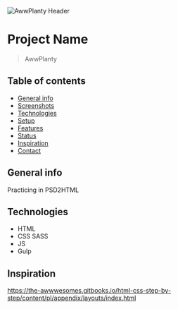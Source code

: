 ![AwwPlanty Header](./img/screenshot.png)
# Project Name
> AwwPlanty 

## Table of contents
* [General info](#general-info)
* [Screenshots](#screenshots)
* [Technologies](#technologies)
* [Setup](#setup)
* [Features](#features)
* [Status](#status)
* [Inspiration](#inspiration)
* [Contact](#contact)

## General info
Practicing in PSD2HTML


## Technologies
* HTML
* CSS SASS
* JS
* Gulp


## Inspiration
https://the-awwwesomes.gitbooks.io/html-css-step-by-step/content/pl/appendix/layouts/index.html
